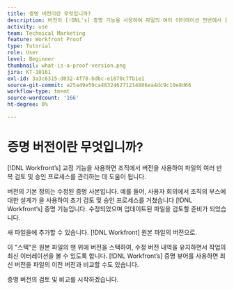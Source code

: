 ```yaml
---
title: 증명 버전이란 무엇입니까?
description: 버전이 [!DNL's] 증명 기능을 사용하여 파일의 여러 이터레이션 전반에서 검토 및 승인 프로세스를 관리하는 데 어떻게 도움이 되는지 알아보십시오.
activity: use
team: Technical Marketing
feature: Workfront Proof
type: Tutorial
role: User
level: Beginner
thumbnail: what-is-a-proof-version.png
jira: KT-10161
exl-id: 3a3c6315-d032-4f78-bdbc-e1070c7fb1e1
source-git-commit: a25a49e59ca483246271214886ea4dc9c10e8d66
workflow-type: tm+mt
source-wordcount: '166'
ht-degree: 0%

---
```


# 증명 버전이란 무엇입니까?

[!DNL Workfront’s] 교정 기능을 사용하면 조직에서 버전을 사용하여 파일의 여러 반복 검토 및 승인 프로세스를 관리하는 데 도움이 됩니다.

버전의 기본 정의는 수정된 증명 사본입니다. 예를 들어, 사용자 회의에서 조직의 부스에 대한 설계가 을 사용하여 초기 검토 및 승인 프로세스를 거쳤습니다 [!DNL Workfront’s] 증명 기능입니다. 수정되었으며 업데이트된 파일을 검토할 준비가 되었습니다.

새 파일을에 추가할 수 있습니다. [!DNL Workfront] 원본 파일의 버전으로.

이 &quot;스택&quot;은 원본 파일의 맨 위에 버전을 스택하여, 수정 버전 내역을 유지하면서 작업의 최신 이터레이션을 볼 수 있도록 합니다. [!DNL Workfront’s] 증명 뷰어를 사용하면 최신 버전을 파일의 이전 버전과 비교할 수도 있습니다.

증명 버전의 검토 및 비교를 시작하겠습니다.
